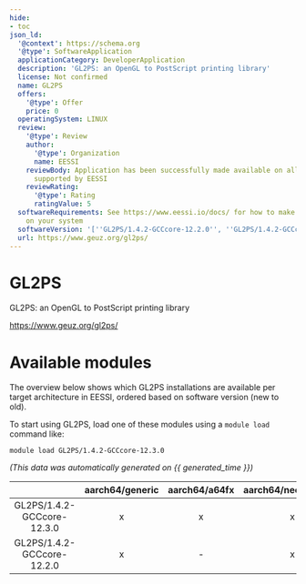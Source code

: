 ```yaml
---
hide:
- toc
json_ld:
  '@context': https://schema.org
  '@type': SoftwareApplication
  applicationCategory: DeveloperApplication
  description: 'GL2PS: an OpenGL to PostScript printing library'
  license: Not confirmed
  name: GL2PS
  offers:
    '@type': Offer
    price: 0
  operatingSystem: LINUX
  review:
    '@type': Review
    author:
      '@type': Organization
      name: EESSI
    reviewBody: Application has been successfully made available on all architectures
      supported by EESSI
    reviewRating:
      '@type': Rating
      ratingValue: 5
  softwareRequirements: See https://www.eessi.io/docs/ for how to make EESSI available
    on your system
  softwareVersion: '[''GL2PS/1.4.2-GCCcore-12.2.0'', ''GL2PS/1.4.2-GCCcore-12.3.0'']'
  url: https://www.geuz.org/gl2ps/
---
```


GL2PS
=====


GL2PS: an OpenGL to PostScript printing library

https://www.geuz.org/gl2ps/
# Available modules


The overview below shows which GL2PS installations are available per target architecture in EESSI, ordered based on software version (new to old).

To start using GL2PS, load one of these modules using a `module load` command like:

```shell
module load GL2PS/1.4.2-GCCcore-12.3.0
```

*(This data was automatically generated on {{ generated_time }})*

| |aarch64/generic|aarch64/a64fx|aarch64/neoverse_n1|aarch64/neoverse_v1|aarch64/nvidia/grace|x86_64/generic|x86_64/amd/zen2|x86_64/amd/zen3|x86_64/amd/zen4|x86_64/intel/cascadelake|x86_64/intel/haswell|x86_64/intel/icelake|x86_64/intel/sapphirerapids|x86_64/intel/skylake_avx512|
| :---: | :---: | :---: | :---: | :---: | :---: | :---: | :---: | :---: | :---: | :---: | :---: | :---: | :---: | :---: |
|GL2PS/1.4.2-GCCcore-12.3.0|x|x|x|x|x|x|x|x|x|x|x|x|x|x|
|GL2PS/1.4.2-GCCcore-12.2.0|x|-|x|x|x|x|x|x|x|x|x|x|x|x|
